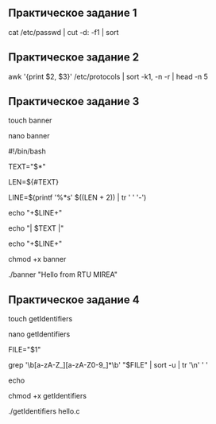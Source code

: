 Практическое задание 1
----------------------------

cat /etc/passwd | cut -d: -f1 | sort

Практическое задание 2
----------------------------

awk '{print $2, $3}' /etc/protocols | sort -k1, -n -r | head -n 5

Практическое задание 3
----------------------------

touch banner

nano banner

#!/bin/bash

TEXT="$*"

LEN=${#TEXT}

LINE=$(printf '%*s' $((LEN + 2)) | tr ' ' '-')

echo "+$LINE+"

echo "| $TEXT |"

echo "+$LINE+"

chmod +x banner

./banner "Hello from RTU MIREA"

Практическое задание 4
----------------------------

touch getIdentifiers

nano getIdentifiers

FILE="$1"

grep '\b[a-zA-Z_][a-zA-Z0-9_]*\b' "$FILE" | sort -u | tr '\n' ' '

echo

chmod +x getIdentifiers

./getIdentifiers hello.c
